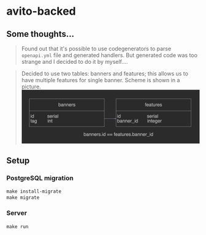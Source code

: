 # avito-backed
## Some thoughts...
> Found out that it's possible to use codegenerators to parse `openapi.yml` file and generated handlers. But generated code was too strange and I decided to do it by myself....

> Decided to use two tables: banners and features; this allows us to have multiple features for single banner. Scheme is shown in a picture.
![Database Scheme](./assets/db_scheme.png)
## Setup
### PostgreSQL migration
```shell
make install-migrate
make migrate
```
### Server
```shell
make run
```